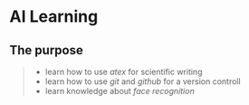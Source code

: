 # **AI Learning**
## The purpose
> * learn how to use _atex_ for scientific writing
> * learn how to use  _git_ and _github_  for a version controll
> * learn knowledge about _face recognition_
